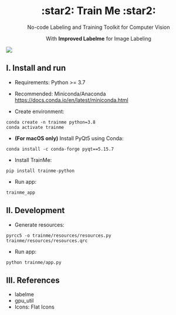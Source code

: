 <p align="center">
  <h1 align="center">:star2: Train Me :star2:</h1>
  <p align="center">No-code Labeling and Training Toolkit for Computer Vision<p>
  <p align="center">With <b>Improved Labelme</b> for Image Labeling<p>
</p>

![](https://i.imgur.com/waxVImv.png)


## I. Install and run

- Requirements: Python >= 3.7
- Recommended: Miniconda/Anaconda <https://docs.conda.io/en/latest/miniconda.html>

- Create environment:

```
conda create -n trainme python=3.8
conda activate trainme
```

- **(For macOS only)** Install PyQt5 using Conda:

```
conda install -c conda-forge pyqt==5.15.7
```

- Install TrainMe:

```
pip install trainme-python
```

- Run app:

```
trainme_app
```

## II. Development

- Generate resources:

```
pyrcc5 -o trainme/resources/resources.py trainme/resources/resources.qrc
```

- Run app:

```
python trainme/app.py
```

## III. References

- labelme
- gpu_util
- Icons: Flat Icons